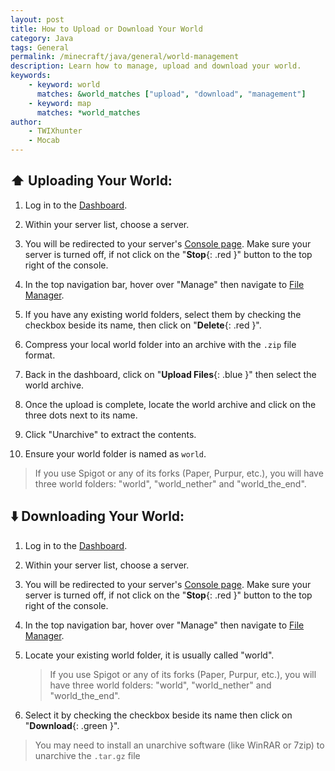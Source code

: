 ```yaml
---
layout: post
title: How to Upload or Download Your World
category: Java
tags: General
permalink: /minecraft/java/general/world-management
description: Learn how to manage, upload and download your world.
keywords:
    - keyword: world
      matches: &world_matches ["upload", "download", "management"]
    - keyword: map
      matches: *world_matches
author:
    - TWIXhunter
    - Mocab
---
```


## :arrow_up: Uploading Your World:

1. Log in to the [Dashboard](https://client.falixnodes.net/).

2. Within your server list, choose a server.

3. You will be redirected to your server's [Console page](https://client.falixnodes.net/server/console). Make sure your server is turned off, if not click on the "**Stop**{: .red }" button to the top right of the console.

4. In the top navigation bar, hover over "Manage" then navigate to [File Manager](https://client.falixnodes.net/server/filemanager).

5. If you have any existing world folders, select them by checking the checkbox beside its name, then click on "**Delete**{: .red }".

6. Compress your local world folder into an archive with the `.zip` file format.

7. Back in the dashboard, click on "**Upload Files**{: .blue }" then select the world archive.

8. Once the upload is complete, locate the world archive and click on the three dots next to its name.

9. Click "Unarchive" to extract the contents.

10. Ensure your world folder is named as `world`.

> If you use Spigot or any of its forks (Paper, Purpur, etc.), you will have three world folders: "world", "world_nether" and "world_the_end".

## :arrow_down: Downloading Your World:

1. Log in to the [Dashboard](https://client.falixnodes.net/).

2. Within your server list, choose a server.

3. You will be redirected to your server's [Console page](https://client.falixnodes.net/server/console). Make sure your server is turned off, if not click on the "**Stop**{: .red }" button to the top right of the console.

4. In the top navigation bar, hover over "Manage" then navigate to [File Manager](https://client.falixnodes.net/server/filemanager).

5. Locate your existing world folder, it is usually called "world".

    > If you use Spigot or any of its forks (Paper, Purpur, etc.), you will have three world folders: "world", "world_nether" and "world_the_end".

6. Select it by checking the checkbox beside its name then click on "**Download**{: .green }".

> You may need to install an unarchive software (like WinRAR or 7zip) to unarchive the `.tar.gz` file
